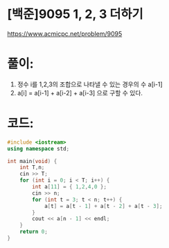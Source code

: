 # [백준]9095 1, 2, 3 더하기


https://www.acmicpc.net/problem/9095

# **풀이:**
1. 정수 i를 1,2,3의 조합으로 나타낼 수 있는 경우의 수 a[i-1]
2. a[i] = a[i-1] + a[i-2] + a[i-3] 으로 구할 수 있다.

# **코드:**

```C++
#include <iostream>
using namespace std;

int main(void) {
	int T,n;
	cin >> T;
	for (int i = 0; i < T; i++) {
		int a[11] = { 1,2,4,0 };
		cin >> n;
		for (int t = 3; t < n; t++) {
			a[t] = a[t - 1] + a[t - 2] + a[t - 3];
		}
		cout << a[n - 1] << endl;
	}
	return 0;
}
```


